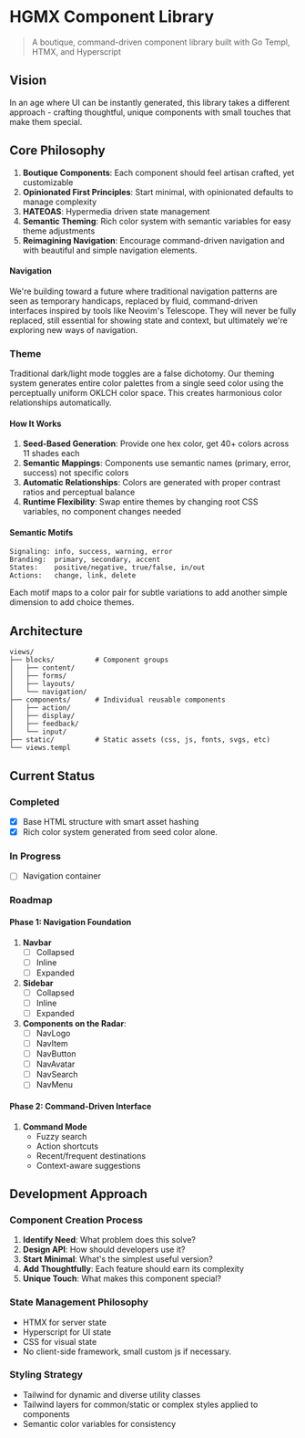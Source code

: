 # HGMX Component Library

> A boutique, command-driven component library built with Go Templ, HTMX, and Hyperscript

## Vision

In an age where UI can be instantly generated, this library takes a different approach - crafting thoughtful, unique components with small touches that make them special. 


## Core Philosophy

1. **Boutique Components**: Each component should feel artisan crafted, yet customizable
2. **Opinionated First Principles**: Start minimal, with opinionated defaults to manage complexity
3. **HATEOAS**: Hypermedia driven state management
4. **Semantic Theming**: Rich color system with semantic variables for easy theme adjustments
5. **Reimagining Navigation**: Encourage command-driven navigation and with beautiful and simple navigation elements.


#### Navigation
We're building toward a future where traditional navigation patterns are seen as temporary handicaps, replaced by fluid, command-driven interfaces inspired by tools like Neovim's Telescope. They will never be fully replaced, still essential for showing state and context, but ultimately we're exploring new ways of navigation.

### Theme

Traditional dark/light mode toggles are a false dichotomy. Our theming system generates entire color palettes from a single seed color using the perceptually uniform OKLCH color space. This creates harmonious color relationships automatically.

#### How It Works
1. **Seed-Based Generation**: Provide one hex color, get 40+ colors across 11 shades each
2. **Semantic Mappings**: Components use semantic names (primary, error, success) not specific colors
3. **Automatic Relationships**: Colors are generated with proper contrast ratios and perceptual balance
4. **Runtime Flexibility**: Swap entire themes by changing root CSS variables, no component changes needed

#### Semantic Motifs
```
Signaling: info, success, warning, error
Branding:  primary, secondary, accent  
States:    positive/negative, true/false, in/out
Actions:   change, link, delete
```

Each motif maps to a color pair for subtle variations to add another simple dimension to add choice themes. 

## Architecture

```
views/
├── blocks/          # Component groups
│   ├── content/      
│   ├── forms/     
│   ├── layouts/    
│   └── navigation/
├── components/      # Individual reusable components
│   ├── action/      
│   ├── display/     
│   ├── feedback/    
│   └── input/       
├── static/          # Static assets (css, js, fonts, svgs, etc)
└── views.templ      
```


## Current Status

### Completed
- [x] Base HTML structure with smart asset hashing
- [x] Rich color system generated from seed color alone.

### In Progress
- [ ] Navigation container

### Roadmap

#### Phase 1: Navigation Foundation
1. **Navbar**
   - [ ] Collapsed 
   - [ ] Inline
   - [ ] Expanded 

2. **Sidebar**
   - [ ] Collapsed
   - [ ] Inline
   - [ ] Expanded

2. **Components on the Radar**:
   - [ ] NavLogo
   - [ ] NavItem
   - [ ] NavButton
   - [ ] NavAvatar
   - [ ] NavSearch
   - [ ] NavMenu

#### Phase 2: Command-Driven Interface
1. **Command Mode**
   - Fuzzy search
   - Action shortcuts
   - Recent/frequent destinations
   - Context-aware suggestions


## Development Approach

### Component Creation Process
1. **Identify Need**: What problem does this solve?
2. **Design API**: How should developers use it?
3. **Start Minimal**: What's the simplest useful version?
4. **Add Thoughtfully**: Each feature should earn its complexity
5. **Unique Touch**: What makes this component special?

### State Management Philosophy
- HTMX for server state 
- Hyperscript for UI state 
- CSS for visual state 
- No client-side framework, small custom js if necessary.

### Styling Strategy
- Tailwind for dynamic and diverse utility classes
- Tailwind layers for common/static or complex styles applied to components
- Semantic color variables for consistency 
